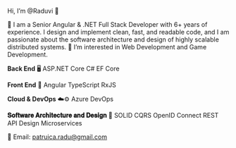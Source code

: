 Hi, I’m @Raduvi 👋

🌱 I am a Senior Angular & .NET Full Stack Developer with 6+ years of experience. I design and implement clean, fast, and readable code, and I am passionate about the software architecture and design of highly scalable distributed systems. 
👀 I’m interested in Web Development and Game Development.

**Back End** 🖥️
ASP.NET Core
C#
EF Core

**Front End** 🎨
Angular
TypeScript
RxJS

**Cloud & DevOps** ☁️⚙️
Azure
DevOps

**𝐒𝐨𝐟𝐭𝐰𝐚𝐫𝐞 𝐀𝐫𝐜𝐡𝐢𝐭𝐞𝐜𝐭𝐮𝐫𝐞 𝐚𝐧𝐝 𝐃𝐞𝐬𝐢𝐠𝐧** 🧠️
SOLID
CQRS
OpenID Connect
REST API Design
Microservices

📧 Email: patruica.radu@gmail.com

<!---
Raduvi/Raduvi is a ✨ special ✨ repository because its `README.md` (this file) appears on your GitHub profile.
You can click the Preview link to take a look at your changes.
--->
